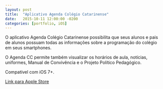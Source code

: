 ```yaml
---
layout: post
title:  "Aplicativo Agenda Colégio Catarinense"
date:   2015-10-11 12:00:00 -0200
categories: [portfolio, iOS]
---
```


O aplicativo Agenda Colégio Catarinense possibilita que seus alunos e pais de alunos possuam todas as informações sobre a programação do colégio em seus smartphones. 

O Agenda CC permite também visualizar os horários de aula, notícias, uniformes, Manual de Convivência e o Projeto Político Pedagógico. 

Compatível com iOS 7+.

[Link para Apple Store](https://itunes.apple.com/us/app/agenda-cc/id964142597?l=pt&ls=1&mt=8)